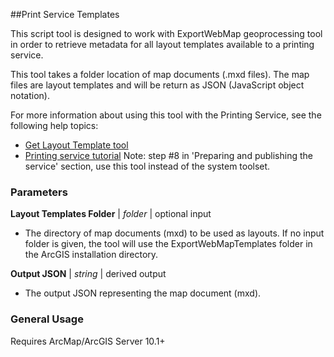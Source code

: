 ##Print Service Templates

This script tool is designed to work with ExportWebMap geoprocessing tool in order to retrieve metadata for all layout templates available to a printing service.

This tool takes a folder location of map documents (.mxd files). The map files are layout templates and will be return as JSON (JavaScript object notation).

For more information about using this tool with the Printing Service, see the following help topics:
* [Get Layout Template tool](http://desktop.arcgis.com/en/arcmap/latest/tools/server-toolbox/get-layout-templates-info.htm)
* [Printing service tutorial](http://server.arcgis.com/en/server/latest/create-web-apps/windows/tutorial-publishing-additional-services-for-printing.htm)
  Note: step #8 in 'Preparing and publishing the service' section, use this tool instead of the system toolset.


### Parameters

**Layout Templates Folder** | *folder* | optional input
* The directory of map documents (mxd) to be used as layouts. If no input folder is given, the tool will use the ExportWebMapTemplates folder in the ArcGIS installation directory.

**Output JSON** | *string* | derived output
* The output JSON representing the map document (mxd).

### General Usage

Requires ArcMap/ArcGIS Server 10.1+ 

